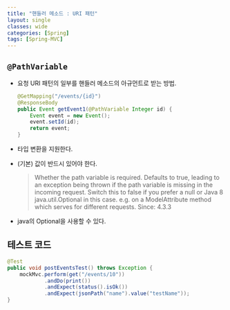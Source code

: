 ```yaml
---
title: "핸들러 메소드 : URI 패턴"
layout: single
classes: wide
categories: [Spring]
tags: [Spring-MVC]
---
```


## `@PathVariable`

- 요청 URI 패턴의 일부를 핸들러 메소드의 아규먼트로 받는 방법.

  ```java
  @GetMapping("/events/{id}")
  @ResponseBody
  public Event getEvent1(@PathVariable Integer id) {
      Event event = new Event();
      event.setId(id);
      return event;
  }
  ```

- 타입 변환을 지원한다.
- (기본) 값이 반드시 있어야 한다.
  > Whether the path variable is required.
  > Defaults to true, leading to an exception being thrown if the path variable is missing in the incoming request. Switch this to false if you prefer a null or Java 8 java.util.Optional in this case. e.g. on a ModelAttribute method which serves for different requests.
  > Since:
  > 4.3.3
- java의 Optional을 사용할 수 있다.



## 테스트 코드

```java
@Test
public void postEventsTest() throws Exception {
    mockMvc.perform(get("/events/10"))
            .andDo(print())
            .andExpect(status().isOk())
            .andExpect(jsonPath("name").value("testName"));
}
```



